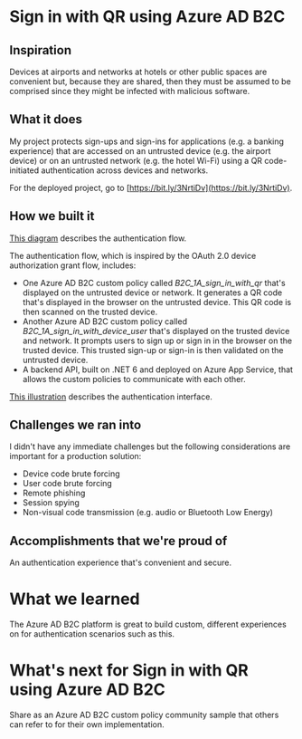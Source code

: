 # Sign in with QR using Azure AD B2C

## Inspiration

Devices at airports and networks at hotels or other public spaces are convenient but, because they are shared, then they must be assumed to be comprised since they might be infected with malicious software.

## What it does

My project protects sign-ups and sign-ins for applications (e.g. a banking experience) that are accessed on an untrusted device (e.g. the airport device) or on an untrusted network (e.g. the hotel Wi-Fi) using a QR code-initiated authentication across devices and networks.

For the deployed project, go to [https://bit.ly/3NrtiDv](https://bit.ly/3NrtiDv).

## How we built it

[This diagram](https://github.com/chrispadgettlivecom/sign-in-with-qr/blob/main/media/authentication-flow.jpg) describes the authentication flow.

The authentication flow, which is inspired by the OAuth 2.0 device authorization grant flow, includes:

* One Azure AD B2C custom policy called *B2C_1A_sign_in_with_qr* that's displayed on the untrusted device or network. It generates a QR code that's displayed in the browser on the untrusted device. This QR code is then scanned on the trusted device.
* Another Azure AD B2C custom policy called *B2C_1A_sign_in_with_device_user* that's displayed on the trusted device and network. It prompts users to sign up or sign in in the browser on the trusted device. This trusted sign-up or sign-in is then validated on the untrusted device.
* A backend API, built on .NET 6 and deployed on Azure App Service, that allows the custom policies to communicate with each other.

[This illustration](https://github.com/chrispadgettlivecom/sign-in-with-qr/blob/main/media/authentication-interface.jpg) describes the authentication interface.

## Challenges we ran into

I didn't have any immediate challenges but the following considerations are important for a production solution:

* Device code brute forcing
* User code brute forcing
* Remote phishing
* Session spying
* Non-visual code transmission (e.g. audio or Bluetooth Low Energy)

## Accomplishments that we're proud of

An authentication experience that's convenient and secure.

# What we learned

The Azure AD B2C platform is great to build custom, different experiences on for authentication scenarios such as this.

# What's next for Sign in with QR using Azure AD B2C

Share as an Azure AD B2C custom policy community sample that others can refer to for their own implementation.
